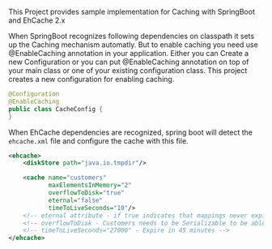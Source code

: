 This Project provides sample implementation for Caching with SpringBoot and EhCache 2.x

When SpringBoot recognizes following dependencies on classpath it sets up the Caching mechanism automatly. But to enable caching you need use @EnableCaching annotation in your application. Either you can Create a new Configuration or you can put @EnableCaching annotation on top of your main class or one of your existing configuration class. This project creates a new configuration for enabling caching.


```java
@Configuration
@EnableCaching
public class CacheConfig {
}
```

When EhCache dependencies are recognized, spring boot will detect the `ehcache.xml` file and configure the cache with this file.

```xml
<ehcache>
    <diskStore path="java.io.tmpdir"/>

    <cache name="customers"
           maxElementsInMemory="2"
           overflowToDisk="true"
           eternal="false"
           timeToLiveSeconds="10"/>
    <!-- eternal attribute - if true indicates that mappings never expire -->
    <!-- overflowToDisk - Customers needs to be Serializable to be able to overflowToDisk -->
    <!-- timeToLiveSeconds="27000" - Expire in 45 minutes -->
</ehcache>
```